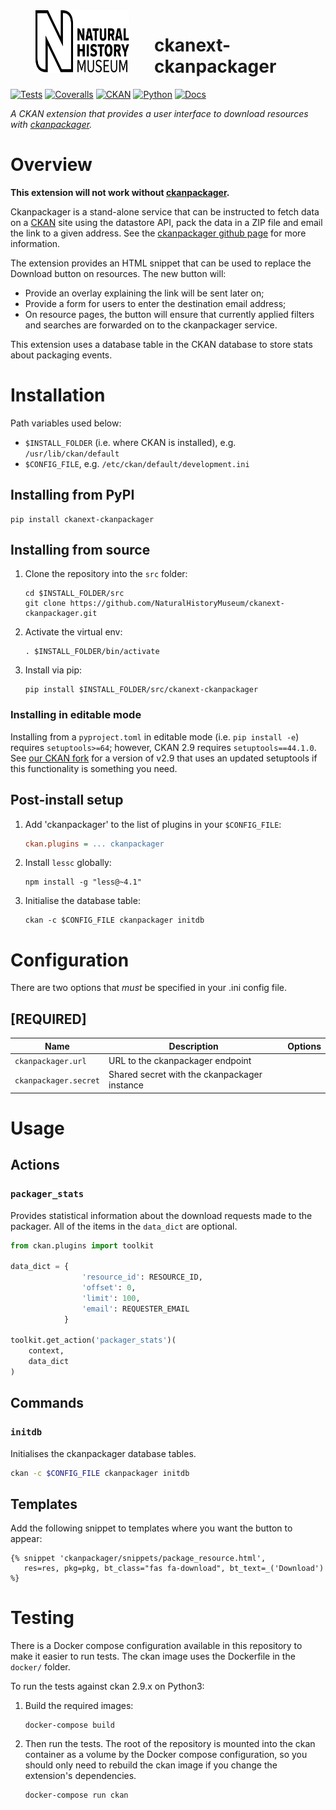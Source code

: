 <!--header-start-->
<img src=".github/nhm-logo.svg" align="left" width="150px" height="100px" hspace="40"/>

# ckanext-ckanpackager

[![Tests](https://img.shields.io/github/workflow/status/NaturalHistoryMuseum/ckanext-ckanpackager/Tests?style=flat-square)](https://github.com/NaturalHistoryMuseum/ckanext-ckanpackager/actions/workflows/main.yml)
[![Coveralls](https://img.shields.io/coveralls/github/NaturalHistoryMuseum/ckanext-ckanpackager/main?style=flat-square)](https://coveralls.io/github/NaturalHistoryMuseum/ckanext-ckanpackager)
[![CKAN](https://img.shields.io/badge/ckan-2.9.7-orange.svg?style=flat-square)](https://github.com/ckan/ckan)
[![Python](https://img.shields.io/badge/python-3.6%20%7C%203.7%20%7C%203.8-blue.svg?style=flat-square)](https://www.python.org/)
[![Docs](https://img.shields.io/readthedocs/ckanext-ckanpackager?style=flat-square)](https://ckanext-ckanpackager.readthedocs.io)

_A CKAN extension that provides a user interface to download resources with [ckanpackager](http://github.com/NaturalHistoryMuseum/ckanpackager)._

<!--header-end-->

# Overview

<!--overview-start-->
**This extension will not work without [ckanpackager](http://github.com/NaturalHistoryMuseum/ckanpackager).**

Ckanpackager is a stand-alone service that can be instructed to fetch data on a [CKAN](http://ckan.org) site using the datastore API, pack the data in a ZIP file and email the link to a given address. See the [ckanpackager github page](http://github.com/NaturalHistoryMuseum/ckanpackager) for more information.

The extension provides an HTML snippet that can be used to replace the Download button on resources. The new button will:
- Provide an overlay explaining the link will be sent later on;
- Provide a form for users to enter the destination email address;
- On resource pages, the button will ensure that currently applied filters and searches are forwarded on to the ckanpackager service.

This extension uses a database table in the CKAN database to store stats about packaging events.

<!--overview-end-->

# Installation

<!--installation-start-->
Path variables used below:
- `$INSTALL_FOLDER` (i.e. where CKAN is installed), e.g. `/usr/lib/ckan/default`
- `$CONFIG_FILE`, e.g. `/etc/ckan/default/development.ini`

## Installing from PyPI

```shell
pip install ckanext-ckanpackager
```

## Installing from source

1. Clone the repository into the `src` folder:
   ```shell
   cd $INSTALL_FOLDER/src
   git clone https://github.com/NaturalHistoryMuseum/ckanext-ckanpackager.git
   ```

2. Activate the virtual env:
   ```shell
   . $INSTALL_FOLDER/bin/activate
   ```

3. Install via pip:
   ```shell
   pip install $INSTALL_FOLDER/src/ckanext-ckanpackager
   ```

### Installing in editable mode

Installing from a `pyproject.toml` in editable mode (i.e. `pip install -e`) requires `setuptools>=64`; however, CKAN 2.9 requires `setuptools==44.1.0`. See [our CKAN fork](https://github.com/NaturalHistoryMuseum/ckan) for a version of v2.9 that uses an updated setuptools if this functionality is something you need.

## Post-install setup

1. Add 'ckanpackager' to the list of plugins in your `$CONFIG_FILE`:
   ```ini
   ckan.plugins = ... ckanpackager
   ```

2. Install `lessc` globally:
   ```shell
   npm install -g "less@~4.1"
   ```

3. Initialise the database table:
   ```shell
   ckan -c $CONFIG_FILE ckanpackager initdb
   ```

<!--installation-end-->

# Configuration

<!--configuration-start-->
There are two options that _must_ be specified in your .ini config file.

## **[REQUIRED]**

| Name                  | Description                                  | Options |
|-----------------------|----------------------------------------------|---------|
| `ckanpackager.url`    | URL to the ckanpackager endpoint             |         |
| `ckanpackager.secret` | Shared secret with the ckanpackager instance |         |

<!--configuration-end-->

# Usage

<!--usage-start-->
## Actions

### `packager_stats`
Provides statistical information about the download requests made to the packager. All of the items in the `data_dict` are optional.

```python
from ckan.plugins import toolkit

data_dict = {
                'resource_id': RESOURCE_ID,
                'offset': 0,
                'limit': 100,
                'email': REQUESTER_EMAIL
            }

toolkit.get_action('packager_stats')(
    context,
    data_dict
)
```

## Commands

### `initdb`
Initialises the ckanpackager database tables.

  ```bash
  ckan -c $CONFIG_FILE ckanpackager initdb
  ```

## Templates

Add the following snippet to templates where you want the button to appear:

```html+jinja
{% snippet 'ckanpackager/snippets/package_resource.html',
   res=res, pkg=pkg, bt_class="fas fa-download", bt_text=_('Download')
%}
```

<!--usage-end-->

# Testing

<!--testing-start-->
There is a Docker compose configuration available in this repository to make it easier to run tests. The ckan image uses the Dockerfile in the `docker/` folder.

To run the tests against ckan 2.9.x on Python3:

1. Build the required images:
   ```shell
   docker-compose build
   ```

2. Then run the tests.
   The root of the repository is mounted into the ckan container as a volume by the Docker compose
   configuration, so you should only need to rebuild the ckan image if you change the extension's
   dependencies.
   ```shell
   docker-compose run ckan
   ```

<!--testing-end-->
